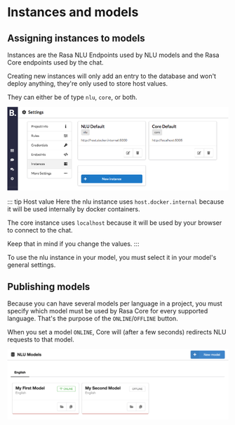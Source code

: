 # Instances and models

## Assigning instances to models

Instances are the Rasa NLU Endpoints used by NLU models and the Rasa Core endpoints used by the chat.

Creating new instances will only add an entry to the database and won't deploy anything, they're only used to store host values.

They can either be of type `nlu`, `core`, or both.

![](../../images/instances_models_1.png)

::: tip Host value
Here the nlu instance uses `host.docker.internal` because it will be used internally by docker containers.

The core instance uses `localhost` because it will be used by your browser to connect to the chat.

Keep that in mind if you change the values.
:::

To use the nlu instance in your model, you must select it in your model's general settings.

## Publishing models

Because you can have several models per language in a project, you must specify which model must be used by Rasa Core for every supported language. That's the purpose of the `ONLINE`/`OFFLINE` button.

When you set a model `ONLINE`, Core will (after a few seconds) redirects NLU requests to that model. 

![](../../images/instances_models_2.png)